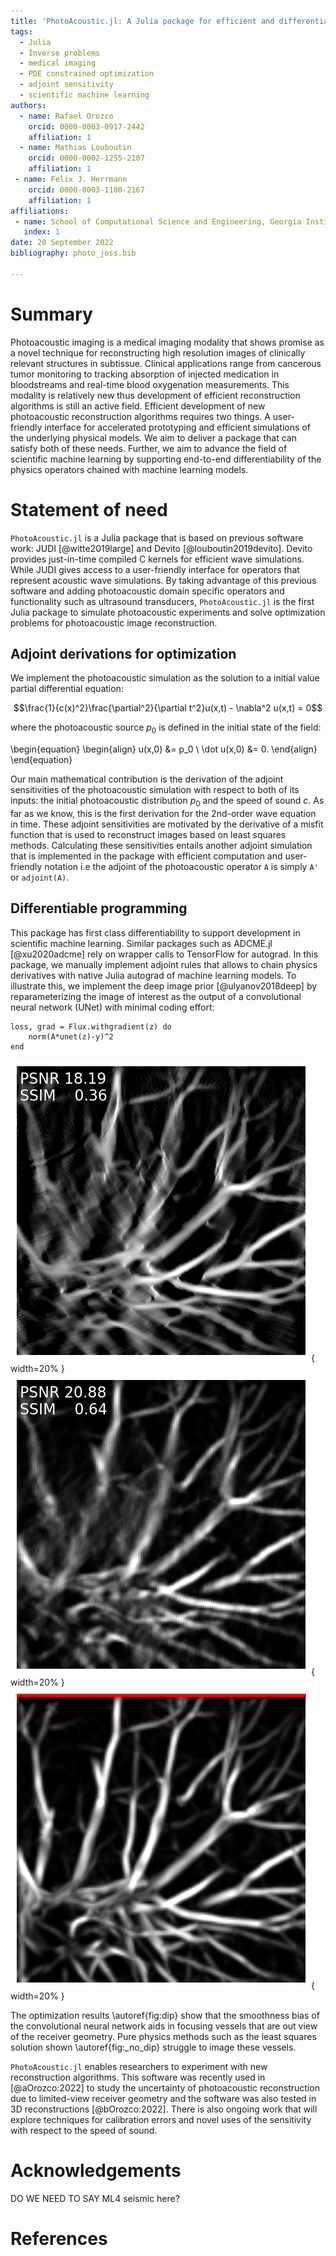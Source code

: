 ```yaml
---
title: 'PhotoAcoustic.jl: A Julia package for efficient and differentiable photoacoustic imaging'
tags:
  - Julia
  - Inverse problems
  - medical imaging
  - PDE constrained optimization 
  - adjoint sensitivity 
  - scientific machine learning
authors:
  - name: Rafael Orozco 
    orcid: 0000-0003-0917-2442
    affiliation: 1
  - name: Mathias Louboutin
    orcid: 0000-0002-1255-2107
    affiliation: 1
 - name: Felix J. Herrmann
    orcid: 0000-0003-1180-2167
    affiliation: 1
affiliations:
 - name: School of Computational Science and Engineering, Georgia Institute of Technology, USA
   index: 1
date: 20 September 2022
bibliography: photo_joss.bib

---
```


# Summary
Photoacoustic imaging is a medical imaging modality that shows promise as a novel technique for reconstructing high resolution images of clinically relevant structures in subtissue. Clinical applications range from cancerous tumor monitoring to tracking absorption of injected medication in bloodstreams and real-time blood oxygenation measurements. This modality is relatively new thus development of efficient reconstruction algorithms is still an active field. Efficient development of new photoacoustic reconstruction algorithms requires two things. A user-friendly interface for accelerated prototyping and efficient simulations of the underlying physical models. We aim to deliver a package that can satisfy both of these needs. Further, we aim to advance the field of scientific machine learning by supporting end-to-end differentiability of the physics operators chained with machine learning models. 

<!-- This is the example summary:
The forces on stars, galaxies, and dark matter under external gravitational
fields lead to the dynamical evolution of structures in the universe. The orbits
of these bodies are therefore key to understanding the formation, history, and
future state of galaxies. The field of "galactic dynamics," which aims to model
the gravitating components of galaxies to study their structure and evolution,
is now well-established, commonly taught, and frequently used in astronomy.
Aside from toy problems and demonstrations, the majority of problems require
efficient numerical tools, many of which require the same base code (e.g., for
performing numerical orbit integration).
 -->


# Statement of need
`PhotoAcoustic.jl` is a Julia package that is based on previous software work: JUDI [@witte2019large] and Devito [@louboutin2019devito]. 
Devito provides just-in-time compiled C kernels for efficient wave simulations. While JUDI gives access to 
a user-friendly interface for operators that represent acoustic wave simulations. By taking advantage of this previous software and adding photoacoustic domain specific operators and functionality such as ultrasound transducers, `PhotoAcoustic.jl` is the first Julia package to simulate photoacoustic experiments and solve optimization problems for photoacoustic image reconstruction. 


## Adjoint derivations for optimization
We implement the photoacoustic simulation as the solution to a initial value partial differential equation:

$$\frac{1}{c(x)^2}\frac{\partial^2}{\partial t^2}u(x,t) - \nabla^2 u(x,t) = 0$$

where the photoacoustic source $p_0$ is defined in the initial state of the field:

\begin{equation}
\begin{align}
u(x,0) &= p_0 \\
\dot u(x,0) &= 0.
\end{align}
\end{equation}

Our main mathematical contribution is the derivation of the adjoint sensitivities of the photoacoustic simulation with respect to both of its inputs: the initial photoacoustic distribution $p_0$ and the speed of sound $c$. As far as we know, this is the first derivation for the 2nd-order wave equation in time. These adjoint sensitivities are motivated by the derivative of a misfit function that is used to reconstruct images based on least squares methods. Calculating these sensitivities entails another adjoint simulation that is implemented in the package with 
efficient computation and user-friendly notation i.e the adjoint of the photoacoustic operator `A` is simply `A'` or `adjoint(A)`.

## Differentiable programming 
This package has first class differentiability to support development in scientific machine learning. Similar packages such as ADCME.jl [@xu2020adcme] rely on wrapper calls to TensorFlow for autograd. In this package, we manually implement adjoint rules that allows to chain physics derivatives with native Julia autograd of machine learning models. To illustrate this, we implement the deep image prior [@ulyanov2018deep] by reparameterizing the image of interest as the output of a convolutional neural network (UNet) with minimal coding effort:

    loss, grad = Flux.withgradient(z) do
        norm(A*unet(z)-y)^2
    end

![Least squares estimate with no prior.\label{fig:nodip}](figs/_no_dip.png){ width=20% }
![Least squares estimate with deep image prior given by convolutional neural network.\label{fig:dip}](figs/_dip.png){ width=20% }
![Ground truth image. Receivers located at top of model at red points.\label{fig:gt}](figs/_gt.png){ width=20% }

The optimization results \autoref{fig:dip} show that the smoothness bias of the convolutional neural network aids in focusing vessels that are out view of the receiver geometry. Pure physics methods such as the least squares solution shown \autoref{fig:_no_dip} struggle to image these vessels. 

`PhotoAcoustic.jl` enables researchers to experiment with new reconstruction algorithms. This software was recently used 
in [@aOrozco:2022] to study the uncertainty of photoacoustic reconstruction due to limited-view receiver geometry and the software was also tested in 3D reconstructions [@bOrozco:2022]\. There is also ongoing work that will explore techniques for calibration errors and novel uses of the sensitivity with respect to the speed of sound. 
<!-- 
This is the example Statement of need:
`Gala` is an Astropy-affiliated Python package for galactic dynamics. Python
enables wrapping low-level languages (e.g., C) for speed without losing
flexibility or ease-of-use in the user-interface. The API for `Gala` was
designed to provide a class-based and user-friendly interface to fast (C or
Cython-optimized) implementations of common operations such as gravitational
potential and force evaluation, orbit integration, dynamical transformations,
and chaos indicators for nonlinear dynamics. `Gala` also relies heavily on and
interfaces well with the implementations of physical units and astronomical
coordinate systems in the `Astropy` package [@astropy] (`astropy.units` and
`astropy.coordinates`).

`Gala` was designed to be used by both astronomical researchers and by
students in courses on gravitational dynamics or astronomy. It has already been
used in a number of scientific publications [@Pearson:2017] and has also been
used in graduate courses on Galactic dynamics to, e.g., provide interactive
visualizations of textbook material [@Binney:2008]. The combination of speed,
design, and support for Astropy functionality in `Gala` will enable exciting
scientific explorations of forthcoming data releases from the *Gaia* mission
[@gaia] by students and experts alike.


Single dollars ($) are required for inline mathematics e.g. $f(x) = e^{\pi/x}$

Double dollars make self-standing equations:

$$\Theta(x) = \left\{\begin{array}{l}
0\textrm{ if } x < 0\cr
1\textrm{ else}
\end{array}\right.$$

You can also use plain \LaTeX for equations
\begin{equation}\label{eq:fourier}
\hat f(\omega) = \int_{-\infty}^{\infty} f(x) e^{i\omega x} dx
\end{equation}
and refer to \autoref{eq:fourier} from text.

# Citations

Citations to entries in paper.bib should be in
[rMarkdown](http://rmarkdown.rstudio.com/authoring_bibliographies_and_citations.html)
format.

If you want to cite a software repository URL (e.g. something on GitHub without a preferred
citation) then you can do it with the example BibTeX entry below for @fidgit.

For a quick reference, the following citation commands can be used:
- `@author:2001`  ->  "Author et al. (2001)"
- `[@author:2001]` -> "(Author et al., 2001)"
- `[@author1:2001; @author2:2001]` -> "(Author1 et al., 2001; Author2 et al., 2002)"

Figures can be included like this:
![Caption for example figure.\label{fig:example}](figure.png)
and referenced from text using \autoref{fig:example}.

Figure sizes can be customized by adding an optional second parameter:
![Caption for example figure.](figure.png){ width=20% }
 -->

# Acknowledgements
DO WE NEED TO SAY ML4 seismic here? 


# References



